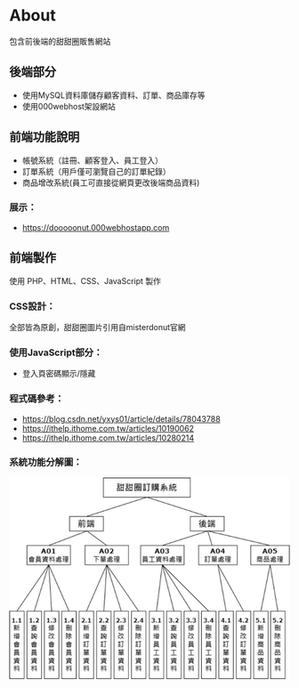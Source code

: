 # About 
包含前後端的甜甜圈販售網站

## 後端部分
- 使用MySQL資料庫儲存顧客資料、訂單、商品庫存等
- 使用000webhost架設網站
## 前端功能說明
- 帳號系統（註冊、顧客登入、員工登入）
- 訂單系統（用戶僅可瀏覽自己的訂單紀錄）
- 商品增改系統(員工可直接從網頁更改後端商品資料)

### 展示：
- https://dooooonut.000webhostapp.com

## 前端製作
使用 PHP、HTML、CSS、JavaScript 製作

### CSS設計：
全部皆為原創，甜甜圈圖片引用自misterdonut官網

### 使用JavaScript部分：

- 登入頁密碼顯示/隱藏

### 程式碼參考：

- https://blog.csdn.net/yxys01/article/details/78043788
- https://ithelp.ithome.com.tw/articles/10190062
- https://ithelp.ithome.com.tw/articles/10280214

### 系統功能分解圖：

![image](https://github.com/yiting0418/wp/blob/master/public_html/function.jpg)
